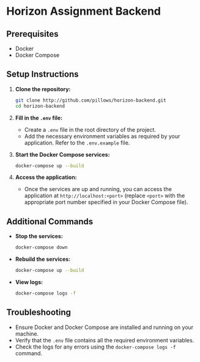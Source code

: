 
# Horizon Assignment Backend

## Prerequisites
- Docker
- Docker Compose

## Setup Instructions

1. **Clone the repository:**
    ```sh
    git clone http://github.com/pillows/horizon-backend.git
    cd horizon-backend
    ```

2. **Fill in the `.env` file:**
    - Create a `.env` file in the root directory of the project.
    - Add the necessary environment variables as required by your application. Refer to the `.env.example` file.

3. **Start the Docker Compose services:**
    ```sh
    docker-compose up --build
    ```

4. **Access the application:**
    - Once the services are up and running, you can access the application at `http://localhost:<port>` (replace `<port>` with the appropriate port number specified in your Docker Compose file).

## Additional Commands

- **Stop the services:**
    ```sh
    docker-compose down
    ```

- **Rebuild the services:**
    ```sh
    docker-compose up --build
    ```

- **View logs:**
    ```sh
    docker-compose logs -f
    ```

## Troubleshooting

- Ensure Docker and Docker Compose are installed and running on your machine.
- Verify that the `.env` file contains all the required environment variables.
- Check the logs for any errors using the `docker-compose logs -f` command.